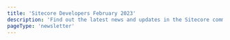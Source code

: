 ```yaml
---
title: 'Sitecore Developers February 2023'
description: 'Find out the latest news and updates in the Sitecore community.'
pageType: 'newsletter'
---
```


<NewsletterStory
      title="Closing Keynote Speaker at SUGCON - Scott Hanselman"
      copy="If you did not hear the news, Scott Hanselman from Microsoft is virtually joining us as the closing keynote speaker at SUGCON Europe 2023. Don’t miss out. Join us on March 23-24 in Malaga, Spain. Tickets are limited; save your spot now."
      image="https://go.sitecore.com/l/857953/2023-02-23/tw3b6k/857953/1677195523V9twTyhL/6.png"
      linkText="Get your ticket now"
      linkHref="https://www.eventbrite.co.uk/e/sitecore-user-group-conference-sugcon-europe-2023-tickets-502549066787"
      variant="full-width"    />
<NewsletterStory 
      title="What is new on the Developer Portal"
      copy="The Developer Portal has an open source repo on GitHub because we want you to be able to contribute and help other developers in the community. Learn about all the changes made since November."
      image="https://go.sitecore.com/l/857953/2023-02-23/tw3b6v/857953/16771956411tPzfZ2h/7.png"
      linkHref="https://community.sitecore.com/community?id=community_blog&sys_id=9432e53a1bf42d5038a46421b24bcb4d"
    />
<NewsletterStory 
      title="Finding our way with Sitecore Search"
      copy="Learn how the Sitecore team took searching on Sitecore.com to the next level by delivering personalized results across multiple sites."
      image="https://go.sitecore.com/l/857953/2023-02-23/tw3b6n/857953/16771955851YM0tZHZ/1.png"
      linkHref="https://www.sitecore.com/dx/finding-our-way-with-sitecore-search"
    />
<NewsletterStory 
      title="Sitecore Personalize and Mobile App Projects Series"
      copy="This series of blog posts will cover all aspects of delivering personalized content to end users of a mobile app."
      image="https://go.sitecore.com/l/857953/2023-02-23/tw3b6r/857953/1677195616bBljtKpD/3.png"
      linkHref="https://360agileweb.dev/2023/02/03/sitecore-personalize-and-mobile-app-projects-series-part-2/"
    />
<NewsletterStory 
      title="Coresampler 200th Episode ft. Dave O'Flanagan"
      copy="Dave O'Flanagan, the Chief Product Officer at Sitecore joins Tamas and Jason on Coresampler to celebrate the 200th episode. Learn about his background, insights on leadership, thoughts on the Sitecore community, industry predictions for 2023, and much more!"
      image="https://go.sitecore.com/l/857953/2023-02-23/tw3b6y/857953/1677195836lBpzmy2o/Untitled_design__1_.png"
      linkText="Listen now"
      linkHref="https://coresampler.fm/200"
      variant="full-width"    />
<NewsletterStory 
      title="Creating a Security Center of Excellence With Elastic"
      copy="Discover how Sitecore uses Elastic SIEM for their new ‘Security Operations Center as a Service’ offering (SOCaaS), which has allowed the company to automate more than 91% of their workflows, increasing productivity in security and compliance, which has reduced time-to-fix issues with minimal human capital."
      image="https://go.sitecore.com/l/857953/2022-08-28/p367y4/857953/1661735383bBfR66Yb/3.png"
      linkHref="https://www.elastic.co/elasticon/archive/2022/amsterdam/sitecore"
    />
<NewsletterStory 
      title="Content Hub ONE to Drive Content in Sitecore Personalize"
      copy="Sitecore Personalize is an excellent tool for managing the execution of a personalization solution. However, it doesn’t do a great job of managing the content for those experiences. Check out some techniques described for integrating Content Hub ONE with Sitecore Personalize"
      image="https://go.sitecore.com/l/857953/2022-08-28/p367yb/857953/1661735436uMJcQfid/4.png"
      linkHref="https://blogs.perficient.com/2023/02/14/using-content-hub-one-to-drive-content-in-sitecore-personalize/"
    />
<NewsletterStory 
      title="Sitecore Basic CDP Project"
      copy="Check out this Sitecore CDP project. This project was developed using ASP.NET MVC and created/tested using Sitecore 10.2 and 10.3."
      image="https://go.sitecore.com/l/857953/2022-07-26/mjr5hm/857953/1658871187EaGFBnKo/Pink_Floral_Motivational_Instagram_Post.png"
      linkHref="https://coderslifeline.blogspot.com/2023/02/sitecore-basic-cdp-project.html"
    />
<NewsletterStory 
      title="3 Big Changes in The New Next.js App Folder Architecture"
      copy="In Next.js 13.1, the new app directory-based architecture beta was released. The new architecture is a significant change to Next.js. Learn how component rendering, data fetching, and routing have changed inside the app directory."
      image="https://go.sitecore.com/l/857953/2023-02-23/tw3b7y/857953/1677197080Z4pe4UVH/GettyImages_924212022.jpg"
      linkHref="https://thetombomb.com/posts/nextjs-app-architecture"
    />
<NewsletterStory 
      title="Mastering XM Cloud series"
      copy="If you are just curious about Sitecore XM Cloud, or are taking early steps with this platform, read through the Mastering XM Cloud series. Learn about the new SaaS offering from Sitecore as of today."
      image="https://go.sitecore.com/l/857953/2022-08-28/p367z1/857953/1661735576D5cjrN65/6.png"
      linkHref="https://www.linkedin.com/posts/martin-miles_sitecore-xmcloud-activity-7018269087663341568-RKWU/"
    />
<NewsletterStory 
      title="A first look at Sitecore Connect"
      copy="In this episode Josh Hover is joined by Ivan Lieckens, Product Manager, Product Connectors at Sitecore. Ivan leads the product delivery team for Sitecore Connect, and in this episode, they discuss Connect and an overview of how it can best be leveraged."
      image="https://go.sitecore.com/l/857953/2023-02-23/tw3b85/857953/16771971614uABjMou/GettyImages_1333935767.jpg"
      linkText="Listen now"
      linkHref="https://fireside-sitecore-community-discussion.buzzsprout.com/2049944/12294302-a-first-look-at-sitecore-connect"
    />
<NewsletterStory 
      title="Join the Sitecore Community Mentor Program"
      copy="The Community Mentor Program pairs existing Sitecore MVPs with Sitecore enthusiasts looking to kick-start their journey in contributing to the community. The deadline to join this program as a mentor or mentee is the end of February."
      image="https://go.sitecore.com/l/857953/2023-02-23/tw3b9n/857953/1677200391rWq2RkMq/2.png"
      linkText="Learn more"
      linkHref="https://mvp.sitecore.com/Mentor-Program"
      variant="full-width"    />
<NewsletterStory 
      title="XM Cloud, PowerShell, and remoting"
      copy="Sitecore XM / XM Cloud wouldn’t be as powerful as it is without the power of PowerShell. Learn how to enable PowerShell ISE (disabled by default) and PowerShell remoting."
      image="https://go.sitecore.com/l/857953/2023-02-23/tw3b8r/857953/1677198494H7T4Waq0/4.png"
      linkHref="https://www.sergevandenoever.nl/XM_Cloud_PowerShell_And_Remoting/"
    />
<NewsletterStory 
      title="Sitecore Connect FAQ"
      copy="This FAQ addresses common questions customers or partners may have regarding the roadmap vision for taking Sitecore to the next level of SaaS."
      image="https://go.sitecore.com/l/857953/2023-02-23/tw3b8y/857953/16771986915dZZt8cw/Untitled_design__2_.png"
      linkHref="https://developers.sitecore.com/learn/faq/sitecore-connect"
    />
<NewsletterStory 
      title="Sitecore Content Hub one: Crawl, Walk & Run"
      copy="Learn through an introduction to modeling, content creation, using the CLI, and using Content Management-, Delivery- and Preview API."
      image="https://go.sitecore.com/l/857953/2023-02-23/tw3b72/857953/1677195885uutYtt2O/GettyImages_1340755880.jpg"
      linkText="Watch now"
      linkHref="https://www.youtube.com/watch?v=hwJ06833_qM"
    />
